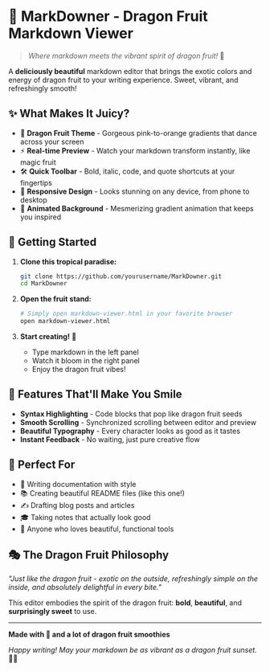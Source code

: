 # 🐲 MarkDowner - Dragon Fruit Markdown Viewer

> *Where markdown meets the vibrant spirit of dragon fruit!* 🌺

A **deliciously beautiful** markdown editor that brings the exotic colors and energy of dragon fruit to your writing experience. Sweet, vibrant, and refreshingly smooth!

## ✨ What Makes It Juicy?

- 🎨 **Dragon Fruit Theme** - Gorgeous pink-to-orange gradients that dance across your screen
- ⚡ **Real-time Preview** - Watch your markdown transform instantly, like magic fruit
- 🛠️ **Quick Toolbar** - Bold, italic, code, and quote shortcuts at your fingertips
- 📱 **Responsive Design** - Looks stunning on any device, from phone to desktop
- 🌈 **Animated Background** - Mesmerizing gradient animation that keeps you inspired

## 🚀 Getting Started

1. **Clone this tropical paradise:**
   ```bash
   git clone https://github.com/yourusername/MarkDowner.git
   cd MarkDowner
   ```

2. **Open the fruit stand:**
   ```bash
   # Simply open markdown-viewer.html in your favorite browser
   open markdown-viewer.html
   ```

3. **Start creating!** 🎉
   - Type markdown in the left panel
   - Watch it bloom in the right panel
   - Enjoy the dragon fruit vibes!

## 🍃 Features That'll Make You Smile

- **Syntax Highlighting** - Code blocks that pop like dragon fruit seeds
- **Smooth Scrolling** - Synchronized scrolling between editor and preview
- **Beautiful Typography** - Every character looks as good as it tastes
- **Instant Feedback** - No waiting, just pure creative flow

## 🌟 Perfect For

- 📝 Writing documentation with style
- 📚 Creating beautiful README files (like this one!)
- ✍️ Drafting blog posts and articles
- 🎓 Taking notes that actually look good
- 🎨 Anyone who loves beautiful, functional tools

## 🎭 The Dragon Fruit Philosophy

*"Just like the dragon fruit - exotic on the outside, refreshingly simple on the inside, and absolutely delightful in every bite."*

This editor embodies the spirit of the dragon fruit: **bold**, **beautiful**, and **surprisingly sweet** to use.

---

**Made with 💖 and a lot of dragon fruit smoothies**

*Happy writing! May your markdown be as vibrant as a dragon fruit sunset.* 🌅✨
